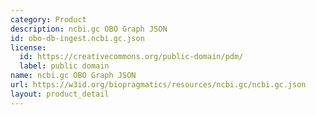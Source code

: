 ```yaml
---
category: Product
description: ncbi.gc OBO Graph JSON
id: obo-db-ingest.ncbi.gc.json
license:
  id: https://creativecommons.org/public-domain/pdm/
  label: public domain
name: ncbi.gc OBO Graph JSON
url: https://w3id.org/biopragmatics/resources/ncbi.gc/ncbi.gc.json
layout: product_detail
---
```

